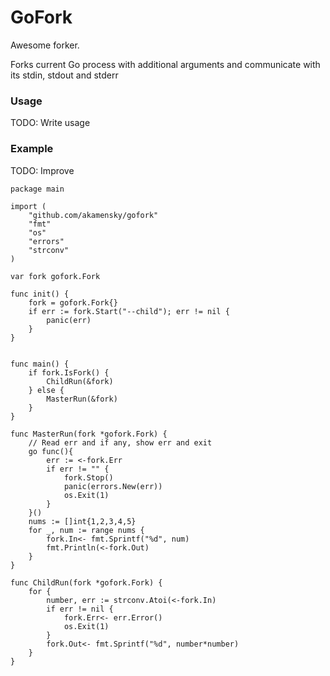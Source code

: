 # GoFork
Awesome forker. 

Forks current Go process with additional arguments and communicate with its stdin, stdout and stderr

### Usage

TODO: Write usage

### Example
TODO: Improve

```
package main

import (
	"github.com/akamensky/gofork"
	"fmt"
	"os"
	"errors"
	"strconv"
)

var fork gofork.Fork

func init() {
	fork = gofork.Fork{}
	if err := fork.Start("--child"); err != nil {
		panic(err)
	}
}


func main() {
	if fork.IsFork() {
		ChildRun(&fork)
	} else {
		MasterRun(&fork)
	}
}

func MasterRun(fork *gofork.Fork) {
	// Read err and if any, show err and exit
	go func(){
		err := <-fork.Err
		if err != "" {
			fork.Stop()
			panic(errors.New(err))
			os.Exit(1)
		}
	}()
	nums := []int{1,2,3,4,5}
	for _, num := range nums {
		fork.In<- fmt.Sprintf("%d", num)
		fmt.Println(<-fork.Out)
	}
}

func ChildRun(fork *gofork.Fork) {
	for {
		number, err := strconv.Atoi(<-fork.In)
		if err != nil {
			fork.Err<- err.Error()
			os.Exit(1)
		}
		fork.Out<- fmt.Sprintf("%d", number*number)
	}
}
```
